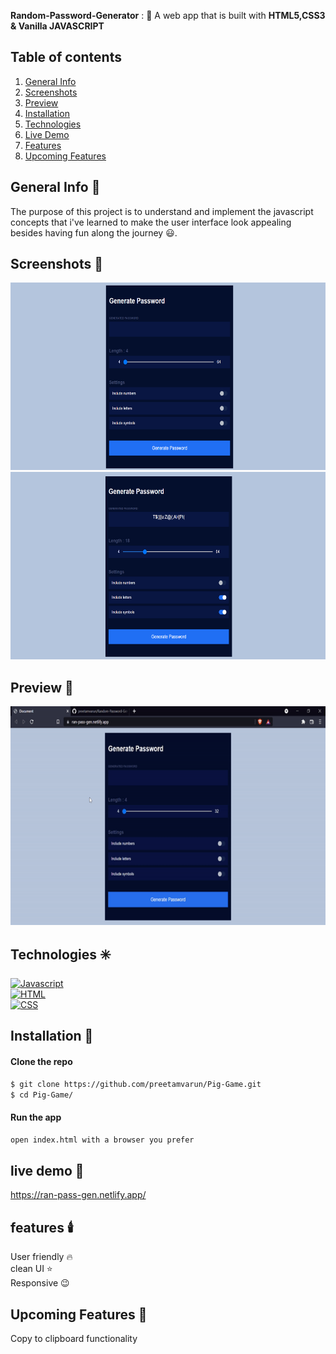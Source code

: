 **Random-Password-Generator** : :jack_o_lantern:
A web app that is built with **HTML5,CSS3 & Vanilla JAVASCRIPT**  

## Table of contents
1. [General Info](#general-info-)
2. [Screenshots](#screenshots-)
3. [Preview](#preview-)
4. [Installation](#Installation-)
5. [Technologies](#technologies-)
6. [Live Demo](#live-demo-)
7. [Features](#features-)
8. [Upcoming Features](#Upcoming-features-)

## General Info 📝
The purpose of this project is to understand and implement the javascript concepts that i've learned to make the user interface look appealing besides having fun along the journey :smiley:.

## Screenshots 📸
<img src = "images/a.png" alt = "taskListImage" height = 300 width = 700>
<img src = "images/b.png" alt = "taskListImage" height = 300 width = 700>


## Preview 🎥
<img src = 'images/preview.gif' alt = 'preview' height = 350 width = 700>

## Technologies ✳️
[![Javascript](https://img.shields.io/badge/vanillaJs-orange)](https://devdocs.io/javascript/)   
[![HTML](https://img.shields.io/badge/HTML5-green)](https://devdocs.io/html/)   
[![CSS](https://img.shields.io/badge/CSS3-violet)](https://devdocs.io/css/) 

## Installation 📀
#### Clone the repo
```sh
$ git clone https://github.com/preetamvarun/Pig-Game.git
$ cd Pig-Game/
```
#### Run the app
```sh
open index.html with a browser you prefer
```

## live demo 👾
https://ran-pass-gen.netlify.app/

## features 🕯️
User friendly 🔥 <br>
clean UI ⭐ <br>
Responsive 😉

## Upcoming Features 🌠
Copy to clipboard functionality

